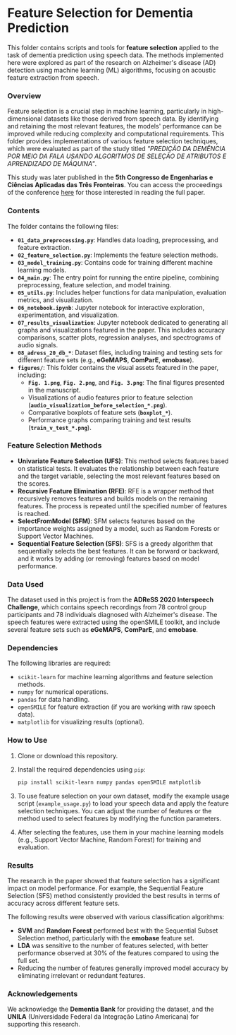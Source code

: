 # Feature Selection for Dementia Prediction

This folder contains scripts and tools for **feature selection** applied to the task of dementia prediction using speech data. The methods implemented here were explored as part of the research on Alzheimer's disease (AD) detection using machine learning (ML) algorithms, focusing on acoustic feature extraction from speech. 

### Overview
Feature selection is a crucial step in machine learning, particularly in high-dimensional datasets like those derived from speech data. By identifying and retaining the most relevant features, the models' performance can be improved while reducing complexity and computational requirements. This folder provides implementations of various feature selection techniques, which were evaluated as part of the study titled *"PREDIÇÃO DA DEMÊNCIA POR MEIO DA FALA USANDO ALGORITMOS DE SELEÇÃO DE ATRIBUTOS E APRENDIZADO DE MÁQUINA"*.

This study was later published in the **5th Congresso de Engenharias e Ciências Aplicadas das Três Fronteiras**. You can access the proceedings of the conference [here](https://drive.google.com/file/d/1pueWZ_Hv3mV-kSPWV2Wf0Mb5Er68fGL1/view) for those interested in reading the full paper.

### Contents
The folder contains the following files:

- **`01_data_preprocessing.py`**: Handles data loading, preprocessing, and feature extraction. 
- **`02_feature_selection.py`**: Implements the feature selection methods.
- **`03_model_training.py`**: Contains code for training different machine learning models.
- **`04_main.py`**: The entry point for running the entire pipeline, combining preprocessing, feature selection, and model training.
- **`05_utils.py`**: Includes helper functions for data manipulation, evaluation metrics, and visualization.
- **`06_notebook.ipynb`**: Jupyter notebook for interactive exploration, experimentation, and visualization.
- **`07_results_visualization`**: Jupyter notebook dedicated to generating all graphs and visualizations featured in the paper. This includes accuracy comparisons, scatter plots, regression analyses, and spectrograms of audio signals. 
- **`08_adress_20_db_*`**: Dataset files, including training and testing sets for different feature sets (e.g., **eGeMAPS**, **ComParE**, **emobase**).
- **`figures/`**: This folder contains the visual assets featured in the paper, including:  
  - **`Fig. 1.png`**, **`Fig. 2.png`**, and **`Fig. 3.png`**: The final figures presented in the manuscript.  
  - Visualizations of audio features prior to feature selection (**`audio_visualization_before_selection_*.png`**).  
  - Comparative boxplots of feature sets (**`boxplot_*`**).  
  - Performance graphs comparing training and test results (**`train_v_test_*.png`**).  

### Feature Selection Methods
- **Univariate Feature Selection (UFS)**: This method selects features based on statistical tests. It evaluates the relationship between each feature and the target variable, selecting the most relevant features based on the scores.
- **Recursive Feature Elimination (RFE)**: RFE is a wrapper method that recursively removes features and builds models on the remaining features. The process is repeated until the specified number of features is reached.
- **SelectFromModel (SFM)**: SFM selects features based on the importance weights assigned by a model, such as Random Forests or Support Vector Machines.
- **Sequential Feature Selection (SFS)**: SFS is a greedy algorithm that sequentially selects the best features. It can be forward or backward, and it works by adding (or removing) features based on model performance.

### Data Used
The dataset used in this project is from the **ADReSS 2020 Interspeech Challenge**, which contains speech recordings from 78 control group participants and 78 individuals diagnosed with Alzheimer's disease. The speech features were extracted using the openSMILE toolkit, and include several feature sets such as **eGeMAPS**, **ComParE**, and **emobase**.

### Dependencies
The following libraries are required:
- `scikit-learn` for machine learning algorithms and feature selection methods.
- `numpy` for numerical operations.
- `pandas` for data handling.
- `openSMILE` for feature extraction (if you are working with raw speech data).
- `matplotlib` for visualizing results (optional).

### How to Use
1. Clone or download this repository.
2. Install the required dependencies using `pip`:
   ```bash
   pip install scikit-learn numpy pandas openSMILE matplotlib
   ```
3. To use feature selection on your own dataset, modify the example usage script (`example_usage.py`) to load your speech data and apply the feature selection techniques. You can adjust the number of features or the method used to select features by modifying the function parameters.
   
4. After selecting the features, use them in your machine learning models (e.g., Support Vector Machine, Random Forest) for training and evaluation.

### Results
The research in the paper showed that feature selection has a significant impact on model performance. For example, the Sequential Feature Selection (SFS) method consistently provided the best results in terms of accuracy across different feature sets.

The following results were observed with various classification algorithms:
- **SVM** and **Random Forest** performed best with the Sequential Subset Selection method, particularly with the **emobase** feature set.
- **LDA** was sensitive to the number of features selected, with better performance observed at 30% of the features compared to using the full set.
- Reducing the number of features generally improved model accuracy by eliminating irrelevant or redundant features.

### Acknowledgements
We acknowledge the **Dementia Bank** for providing the dataset, and the **UNILA** (Universidade Federal da Integração Latino Americana) for supporting this research.